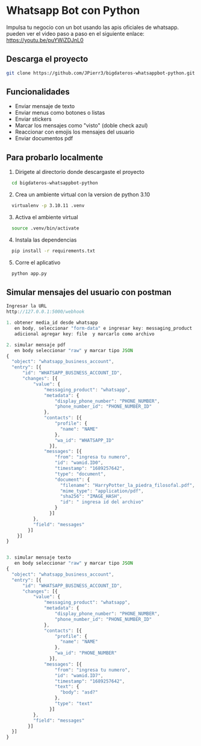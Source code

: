 
# Whatsapp Bot con Python

Impulsa tu negocio con un bot usando las apis oficiales de whatsapp.
pueden ver el video paso a paso en el siguiente enlace: https://youtu.be/puYWiZDJnL0

## Descarga el proyecto


```bash
git clone https://github.com/JPierr3/bigdateros-whatsappbot-python.git
```
    
## Funcionalidades

- Enviar mensaje de texto
- Enviar menus como botones o listas
- Enviar stickers
- Marcar los mensajes como "visto" (doble check azul)
- Reaccionar con emojis los mensajes del usuario
- Enviar documentos pdf



## Para probarlo localmente

1. Dirigete al directorio donde descargaste el proyecto

```bash
  cd bigdateros-whatsappbot-python
```
2. Crea un ambiente virtual con la version de python 3.10

```bash
  virtualenv -p 3.10.11 .venv
```
3. Activa el ambiente virtual

```bash
  source .venv/bin/activate
```
4. Instala las dependencias

```bash
  pip install -r requirements.txt
```

5. Corre el aplicativo

```bash
  python app.py
```


## Simular mensajes del usuario con postman

```javascript
Ingresar la URL
http://127.0.0.1:5000/webhook

1. obtener media_id desde whatsapp
   en body, seleccionar "form-data" e ingresar key: messaging_product   y Value: whatsapp
   adicional agregar key: file  y marcarlo como archivo

2. simular mensaje pdf
   en body seleccionar "raw" y marcar tipo JSON
{
  "object": "whatsapp_business_account",
  "entry": [{
      "id": "WHATSAPP_BUSINESS_ACCOUNT_ID",
      "changes": [{
          "value": {
              "messaging_product": "whatsapp",
              "metadata": {
                  "display_phone_number": "PHONE_NUMBER",
                  "phone_number_id": "PHONE_NUMBER_ID"
              },
              "contacts": [{
                  "profile": {
                    "name": "NAME"
                  },
                  "wa_id": "WHATSAPP_ID"
                }],
              "messages": [{
                  "from": "ingresa tu numero",
                  "id": "wamid.ID0",
                  "timestamp": "1689257642",
                  "type": "document",
                  "document": {
                    "filename": "HarryPotter_la_piedra_filosofal.pdf",
                    "mime_type": "application/pdf",
                    "sha256": "IMAGE_HASH",
                    "id": " ingresa id del archivo"
                  }
                }]
          },
          "field": "messages"
        }]
    }]
}


3. simular mensaje texto
   en body seleccionar "raw" y marcar tipo JSON
{
  "object": "whatsapp_business_account",
  "entry": [{
      "id": "WHATSAPP_BUSINESS_ACCOUNT_ID",
      "changes": [{
          "value": {
              "messaging_product": "whatsapp",
              "metadata": {
                  "display_phone_number": "PHONE_NUMBER",
                  "phone_number_id": "PHONE_NUMBER_ID"
              },
              "contacts": [{
                  "profile": {
                    "name": "NAME"
                  },
                  "wa_id": "PHONE_NUMBER"
                }],
              "messages": [{
                  "from": "ingresa tu numero",
                  "id": "wamid.ID7",
                  "timestamp": "1689257642",
                  "text": {
                    "body": "asd?"
                  },
                  "type": "text"
                }]
          },
          "field": "messages"
        }]
  }]
}
```

